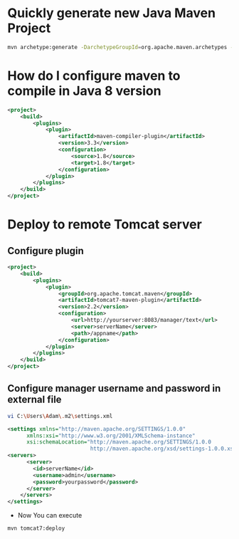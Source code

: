 # Quickly generate new Java Maven Project
```bash
mvn archetype:generate -DarchetypeGroupId=org.apache.maven.archetypes -DarchetypeArtifactId=maven-archetype-quickstart
```

# How do I configure maven to compile in Java 8 version
```xml
<project>
    <build>
        <plugins>
            <plugin>
                <artifactId>maven-compiler-plugin</artifactId>
                <version>3.3</version>
                <configuration>
                    <source>1.8</source>
                    <target>1.8</target>
                </configuration>
            </plugin>
        </plugins>
    </build>
</project>
```

# Deploy to remote Tomcat server
## Configure plugin
```xml
<project>
    <build>
		<plugins>
			<plugin>
				<groupId>org.apache.tomcat.maven</groupId>
				<artifactId>tomcat7-maven-plugin</artifactId>
				<version>2.2</version>
				<configuration>
					<url>http://yourserver:8083/manager/text</url>
					<server>serverName</server>
					<path>/appname</path>
				</configuration>
			</plugin>
		</plugins>
	</build>
</project>
```
## Configure manager username and password in external file
```bash
vi C:\Users\Adam\.m2\settings.xml
```

```xml
<settings xmlns="http://maven.apache.org/SETTINGS/1.0.0"
      xmlns:xsi="http://www.w3.org/2001/XMLSchema-instance"
      xsi:schemaLocation="http://maven.apache.org/SETTINGS/1.0.0
                          http://maven.apache.org/xsd/settings-1.0.0.xsd">
<servers>
      <server>
        <id>serverName</id>
        <username>admin</username>
        <password>yourpassword</password>
      </server>
	</servers>
</settings>
```
* Now You can execute 
```bash
mvn tomcat7:deploy
``` 
